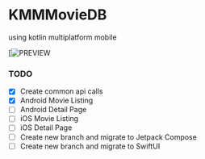 # KMMMovieDB
using kotlin multiplatform mobile

[![PREVIEW](https://github.com/jamesdeperio/KMMMovieDB/blob/master/kmmmoviedb.gif)
### TODO

- [x] Create common api calls
- [x] Android Movie Listing
- [ ] Android Detail Page
- [ ] iOS Movie Listing
- [ ] iOS Detail Page
- [ ] Create new branch and migrate to Jetpack Compose
- [ ] Create new branch and migrate to SwiftUI
